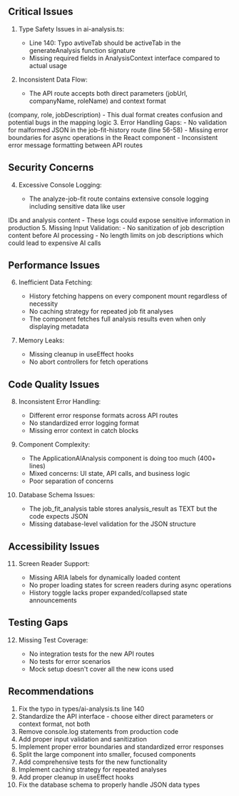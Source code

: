 ## Critical Issues

1. Type Safety Issues in ai-analysis.ts:


    - Line 140: Typo avtiveTab should be activeTab in the generateAnalysis function signature
    - Missing required fields in AnalysisContext interface compared to actual usage

2. Inconsistent Data Flow:


    - The API route accepts both direct parameters (jobUrl, companyName, roleName) and context format

(company, role, jobDescription) - This dual format creates confusion and potential bugs in the mapping logic 3. Error Handling Gaps: - No validation for malformed JSON in the job-fit-history route (line 56-58) - Missing error boundaries for async operations in the React component - Inconsistent error message formatting between API routes

## Security Concerns

4. Excessive Console Logging:


    - The analyze-job-fit route contains extensive console logging including sensitive data like user

IDs and analysis content - These logs could expose sensitive information in production 5. Missing Input Validation: - No sanitization of job description content before AI processing - No length limits on job descriptions which could lead to expensive AI calls

## Performance Issues

6. Inefficient Data Fetching:


    - History fetching happens on every component mount regardless of necessity
    - No caching strategy for repeated job fit analyses
    - The component fetches full analysis results even when only displaying metadata

7. Memory Leaks:


    - Missing cleanup in useEffect hooks
    - No abort controllers for fetch operations

## Code Quality Issues

8. Inconsistent Error Handling:


    - Different error response formats across API routes
    - No standardized error logging format
    - Missing error context in catch blocks

9. Component Complexity:


    - The ApplicationAIAnalysis component is doing too much (400+ lines)
    - Mixed concerns: UI state, API calls, and business logic
    - Poor separation of concerns

10. Database Schema Issues:


    - The job_fit_analysis table stores analysis_result as TEXT but the code expects JSON
    - Missing database-level validation for the JSON structure

## Accessibility Issues

11. Screen Reader Support:


    - Missing ARIA labels for dynamically loaded content
    - No proper loading states for screen readers during async operations
    - History toggle lacks proper expanded/collapsed state announcements

## Testing Gaps

12. Missing Test Coverage:


    - No integration tests for the new API routes
    - No tests for error scenarios
    - Mock setup doesn't cover all the new icons used

## Recommendations

1. Fix the typo in types/ai-analysis.ts line 140
2. Standardize the API interface - choose either direct parameters or context format, not both
3. Remove console.log statements from production code
4. Add proper input validation and sanitization
5. Implement proper error boundaries and standardized error responses
6. Split the large component into smaller, focused components
7. Add comprehensive tests for the new functionality
8. Implement caching strategy for repeated analyses
9. Add proper cleanup in useEffect hooks
10. Fix the database schema to properly handle JSON data types
